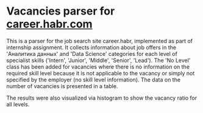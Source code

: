 # Vacancies parser for [career.habr.com](https://career.habr.com/)
This is a parser for the job search site career.habr, implemented as part of internship assignment. It collects information about job offers in the 'Аналитика данных' and 'Data Science' categories for each level of specialist skills ('Intern', 'Junior', 'Middle', 'Senior', 'Lead'). The 'No Level' class has been added for vacancies where there is no information on the required skill level because it is not applicable to the vacancy or simply not specified by the employer (no skill level information). The data on the number of vacancies is presented in a table.

The results were also visualized via histogram to show the vacancy ratio for all levels.
